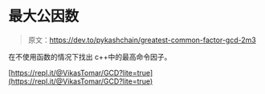# 最大公因数

> 原文：<https://dev.to/pykashchain/greatest-common-factor-gcd-2m3>

在不使用函数的情况下找出 c++中的最高命令因子。

[https://repl.it/@VikasTomar/GCD?lite=true](https://repl.it/@VikasTomar/GCD?lite=true)
